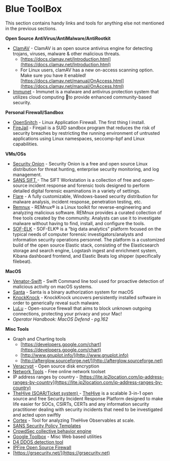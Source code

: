 # Blue ToolBox

This section contains handy links and tools for anything else not mentioned in the previous sections.

**Open Source AntiVirus/AntiMalware/AntiRootkit**

* [ClamAV](https://www.clamav.net/downloads) - ClamAV is an open source antivirus engine for detecting trojans, viruses, malware & other malicious threats.
  * [https://docs.clamav.net/Introduction.html](https://docs.clamav.net/Introduction.html)
  * For Linux users, clamAV has a new on-access scanning option. Make sure you have it enabled! [https://docs.clamav.net/manual/OnAccess.html](https://docs.clamav.net/manual/OnAccess.html)
* [Immunet](https://www.immunet.com/index) - Immunet is a malware and antivirus protection system that utilizes cloud computing to provide enhanced community-based security.

**Personal Firewall/Sandbox**

* [OpenSnitch](https://github.com/evilsocket/opensnitch) - Linux Application Firewall. The first thing I install.
* [FireJail](https://github.com/netblue30/firejail) - Firejail is a SUID sandbox program that reduces the risk of security breaches by restricting the running environment of untrusted applications using Linux namespaces, seccomp-bpf and Linux capabilities.

**VMs/OSs**

* [Security Onion](https://securityonionsolutions.com) - Security Onion is a free and open source Linux distribution for threat hunting, enterprise security monitoring, and log management.
* [SANS SIFT ](https://digital-forensics.sans.org/community/downloads)- The SIFT Workstation is a collection of free and open-source incident response and forensic tools designed to perform detailed digital forensic examinations in a variety of settings.
* [Flare](https://github.com/fireeye/flare-vm) - A fully customizable, Windows-based security distribution for malware analysis, incident response, penetration testing, etc.
* [Remnux](https://remnux.org) - REMnux® is a Linux toolkit for reverse-engineering and analyzing malicious software. REMnux provides a curated collection of free tools created by the community. Analysts can use it to investigate malware without having to find, install, and configure the tools.
* [SOF-ELK](https://github.com/philhagen/sof-elk) - SOF-ELK® is a “big data analytics” platform focused on the typical needs of computer forensic investigators/analysts and information security operations personnel. The platform is a customized build of the open source Elastic stack, consisting of the Elasticsearch storage and search engine, Logstash ingest and enrichment system, Kibana dashboard frontend, and Elastic Beats log shipper (specifically filebeat).

**MacOS**

* [Venator-Swift](https://github.com/richiercyrus/Venator-Swifthttps://github.com/richiercyrus/Venator-Swift) - Swift Command line tool used for proactive detection of malicious activity on macOS systems.
* [Santa](https://github.com/google/santa) - Santa is a binary authorization system for macOS
* [KnockKnock](https://www.objective-see.com/products/knockknock.html) - KnockKnock uncovers persistently installed software in order to generically reveal such malware.
* [LuLu](https://objective-see.com/products/lulu.html) - Open-source firewall that aims to block unknown outgoing connections, protecting your privacy and your Mac!
* _Operator Handbook: MacOS Defend - pg.162_

**Misc Tools**

* Graph and Charting tools
  * [https://developers.google.com/chart](https://developers.google.com/chart)
  * [http://www.gnuplot.info/](http://www.gnuplot.info)
  * [http://afterglow.sourceforge.net/](http://afterglow.sourceforge.net)
* [Veracrypt](https://archive.codeplex.com/?p=veracrypt) - Open source disk encryption&#x20;
* [Network Tools](https://network-tools.com) - Free online network toolset
* IP address ranges by country - [https://lite.ip2location.com/ip-address-ranges-by-country](https://lite.ip2location.com/ip-address-ranges-by-country)
* [TheHive  (SOAR/Ticket system) ](https://github.com/TheHive-Project/TheHive)- [TheHive](https://thehive-project.org) is a scalable 3-in-1 open source and free Security Incident Response Platform designed to make life easier for SOCs, CSIRTs, CERTs and any information security practitioner dealing with security incidents that need to be investigated and acted upon swiftly
* [Cortex](https://github.com/TheHive-Project/Cortex) - Tool for analyzing TheHive Observables at scale.
* [SANS Security Policy Templates](https://www.sans.org/information-security-policy/)
* [CrowdSec collective behavior engine](https://github.com/crowdsecurity/crowdsec/)
* [Google Toolbox](https://toolbox.googleapps.com/apps/main/) - Misc Web based utilities
* [D4 DDOS detection tool ](https://d4-project.org)
* [IPFire Open Source Firewall](https://www.ipfire.org)&#x20;
* [https://grsecurity.net/](https://grsecurity.net)

